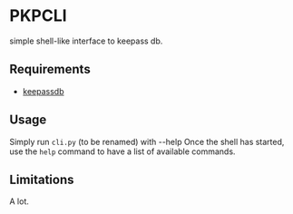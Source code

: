 PKPCLI
======

simple shell-like interface to keepass db.

Requirements
------------

* [keepassdb](https://github.com/hozn/keepassdb)

Usage
-----

Simply run `cli.py` (to be renamed) with --help
Once the shell has started, use the `help` command to have a list of available
commands.

Limitations
-----------

A lot.
